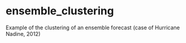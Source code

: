 # ensemble_clustering
Example of the clustering of an ensemble forecast (case of Hurricane Nadine, 2012)
